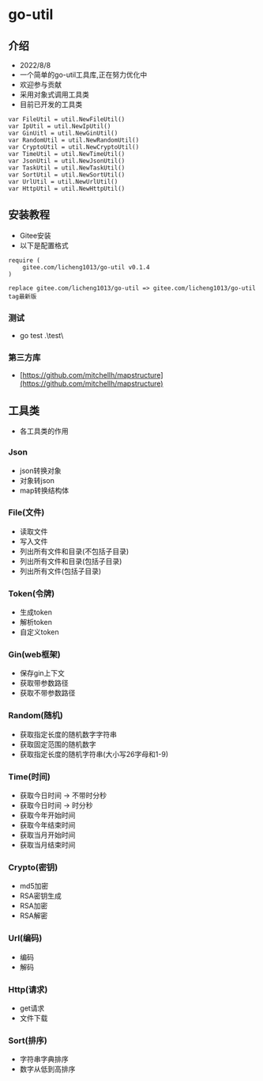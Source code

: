 # go-util
## 介绍
- 2022/8/8
- 一个简单的go-util工具库,正在努力优化中
- 欢迎参与贡献
- 采用对象式调用工具类
- 目前已开发的工具类


```goland
var FileUtil = util.NewFileUtil()
var IpUtil = util.NewIpUtil()
var GinUitl = util.NewGinUtil()
var RandomUtil = util.NewRandomUtil()
var CryptoUtil = util.NewCryptoUtil()
var TimeUtil = util.NewTimeUtil()
var JsonUtil = util.NewJsonUtil()
var TaskUtil = util.NewTaskUtil()
var SortUtil = util.NewSortUtil()
var UrlUtil = util.NewUrlUtil()
var HttpUtil = util.NewHttpUtil()
```

## 安装教程
- Gitee安装
- 以下是配置格式
```text
require (
	gitee.com/licheng1013/go-util v0.1.4
)

replace gitee.com/licheng1013/go-util => gitee.com/licheng1013/go-util tag最新版
```
### 测试
-  go test .\test\
### 第三方库
- [https://github.com/mitchellh/mapstructure](https://github.com/mitchellh/mapstructure)

## 工具类
- 各工具类的作用
### Json
- json转换对象
- 对象转json
- map转换结构体

### File(文件)
- 读取文件
- 写入文件
- 列出所有文件和目录(不包括子目录)
- 列出所有文件和目录(包括子目录)
- 列出所有文件(包括子目录)

### Token(令牌)
- 生成token
- 解析token
- 自定义token

### Gin(web框架)
- 保存gin上下文
- 获取带参数路径
- 获取不带参数路径

### Random(随机)
- 获取指定长度的随机数字字符串
- 获取固定范围的随机数字
- 获取指定长度的随机字符串(大小写26字母和1-9)

### Time(时间)
- 获取今日时间 -> 不带时分秒 
- 获取今日时间 -> 时分秒
- 获取今年开始时间
- 获取今年结束时间
- 获取当月开始时间
- 获取当月结束时间

### Crypto(密钥)
- md5加密
- RSA密钥生成
- RSA加密
- RSA解密


### Url(编码)
- 编码
- 解码

### Http(请求)
- get请求
- 文件下载

### Sort(排序)
- 字符串字典排序
- 数字从低到高排序